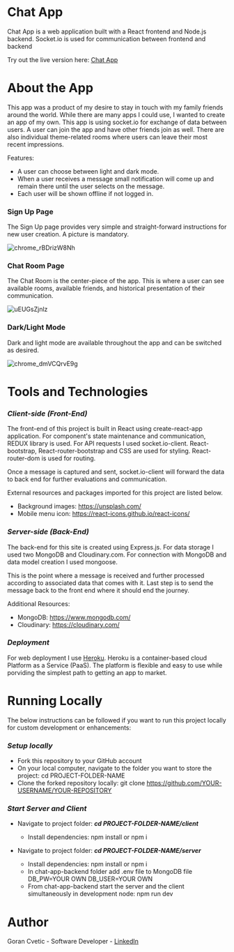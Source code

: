 # Chat App

Chat App is a web application built with a React frontend and Node.js backend. Socket.io is used for communication between frontend and backend

Try out the live version here: [Chat App](https://chat-app-fullstack-mern.herokuapp.com/)

# About the App

This app was a product of my desire to stay in touch with my family friends around the world. While there are many apps I could use, I wanted to create an app of my own. This app is using socket.io for exchange of data between users. A user can join the app and have other friends join as well. There are also individual theme-related rooms where users can leave their most recent impressions.

Features:

- A user can choose between light and dark mode.
- When a user receives a message small notification will come up and remain there until the user selects on the message.
- Each user will be shown offline if not logged in.

### Sign Up Page

The Sign Up page provides very simple and straight-forward instructions for new user creation. A picture is mandatory.

![chrome_rBDrizW8Nh](https://user-images.githubusercontent.com/80366503/204406626-eedc6719-6b68-4fe7-b6cb-67c59b3411fd.png)

### Chat Room Page

The Chat Room is the center-piece of the app. This is where a user can see available rooms, available friends, and historical presentation of their communication.

![uEUGsZjnlz](https://user-images.githubusercontent.com/80366503/204406503-6dda1c65-8e50-4c67-b4fb-f61d64af20fd.png)

### Dark/Light Mode

Dark and light mode are available throughout the app and can be switched as desired.

![chrome_dmVCQrvE9g](https://user-images.githubusercontent.com/80366503/204406531-56175a31-598d-407d-b888-14b0b0a80e81.png)

# Tools and Technologies

### **_Client-side (Front-End)_**

The front-end of this project is built in React using create-react-app application. For component's state maintenance and communication, REDUX library is used. For API requests I used socket.io-client. React-bootstrap, React-router-bootstrap and CSS are used for styling. React-router-dom is used for routing.

Once a message is captured and sent, socket.io-client will forward the data to back end for further evaluations and communication.

External resources and packages imported for this project are listed below.

- Background images: https://unsplash.com/
- Mobile menu icon: https://react-icons.github.io/react-icons/

### **_Server-side (Back-End)_**

The back-end for this site is created using Express.js. For data storage I used two MongoDB and Cloudinary.com. For connection with MongoDB and data model creation I used mongoose.

This is the point where a message is received and further processed according to associated data that comes with it. Last step is to send the message back to the front end where it should end the journey.

Additional Resources:

- MongoDB: https://www.mongodb.com/
- Cloudinary: https://cloudinary.com/

### **_Deployment_**

For web deployment I use [Heroku](https://www.heroku.com/). Heroku is a container-based cloud Platform as a Service (PaaS). The platform is flexible and easy to use while porviding the simplest path to getting an app to market.

# Running Locally

The below instructions can be followed if you want to run this project locally for custom development or enhancements:

### **_Setup locally_**

- Fork this repository to your GitHub account
- On your local computer, navigate to the folder you want to store the project: cd PROJECT-FOLDER-NAME
- Clone the forked repository locally: git clone https://github.com/YOUR-USERNAME/YOUR-REPOSITORY

### **_Start Server and Client_**

- Navigate to project folder: **_cd PROJECT-FOLDER-NAME/client_**

  - Install dependencies: npm install or npm i

- Navigate to project folder: **_cd PROJECT-FOLDER-NAME/server_**
  - Install dependencies: npm install or npm i
  - In chat-app-backend folder add .env file to MongoDB file
    DB_PW=YOUR OWN
    DB_USER=YOUR OWN
  - From chat-app-backend start the server and the client simultaneously in development node: npm run dev

# Author

Goran Cvetic - Software Developer - [LinkedIn](https://github.com/jumba23/chat-app)
